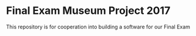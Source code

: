 # Final Exam Museum Project 2017

This repository is for cooperation into building a software for our Final Exam
